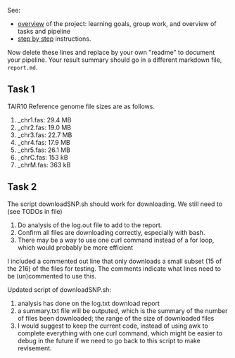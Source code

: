 See:
- [overview](overview.md) of the project: learning goals,
  group work, and overview of tasks and pipeline
- [step by step](stepsinstructions.md) instructions.

Now delete these lines and replace by your own "readme"
to document your pipeline.
Your result summary should go in a different markdown file,
`report.md`.

## Task 1
TAIR10 Reference genome file sizes are as follows.
1. _chr1.fas: 29.4 MB
2. _chr2.fas: 19.0 MB
3. _chr3.fas: 22.7 MB
4. _chr4.fas: 17.9 MB
5. _chr5.fas: 26.1 MB
6. _chrC.fas: 153 kB
7. _chrM.fas: 363 kB

## Task 2
The script downloadSNP.sh should work for downloading. We still need to (see TODOs in file)
1. Do analysis of the log.out file to add to the report.
2. Confirm all files are downloading correctly, especially with bash.
3. There may be a way to use one curl command instead of a for loop, which would probably be more efficient

I included a commented out line that only downloads a small subset (15 of the 216) of the files for testing. The comments indicate what lines need to be (un)commented to use this.

Updated script of downloadSNP.sh:
1. analysis has done on the log.txt download report
2. a summary.txt file will be outputed, which is the summary of the number of files been downloaded; the range of the size of downloaded files
3. I would suggest to keep the current code, instead of using awk to complete everything with one curl command, which might be easier to debug in the future if we need to go back to this script to make revisement. 
